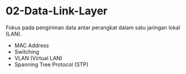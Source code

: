 # 02-Data-Link-Layer

Fokus pada pengiriman data antar perangkat dalam satu jaringan lokal (LAN).
- MAC Address
- Switching
- VLAN (Virtual LAN)
- Spanning Tree Protocol (STP)
